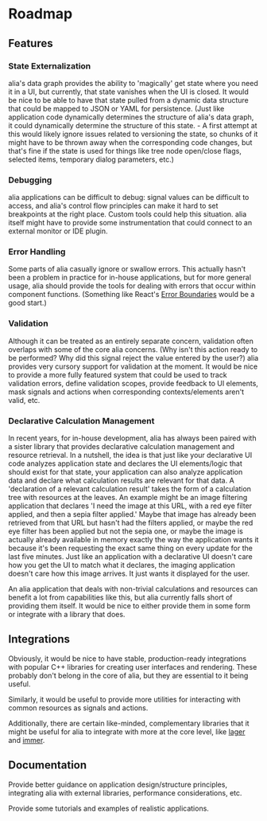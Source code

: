 Roadmap
=======

Features
--------

### State Externalization

alia's data graph provides the ability to 'magically' get state where you need
it in a UI, but currently, that state vanishes when the UI is closed. It would
be nice to be able to have that state pulled from a dynamic data structure that
could be mapped to JSON or YAML for persistence. (Just like application code
dynamically determines the structure of alia's data graph, it could dynamically
determine the structure of this state. - A first attempt at this would likely
ignore issues related to versioning the state, so chunks of it might have to be
thrown away when the corresponding code changes, but that's fine if the state is
used for things like tree node open/close flags, selected items, temporary
dialog parameters, etc.)

### Debugging

alia applications can be difficult to debug: signal values can be difficult to
access, and alia's control flow principles can make it hard to set breakpoints
at the right place. Custom tools could help this situation. alia itself might
have to provide some instrumentation that could connect to an external
monitor or IDE plugin.

### Error Handling

Some parts of alia casually ignore or swallow errors. This actually hasn't been
a problem in practice for in-house applications, but for more general usage,
alia should provide the tools for dealing with errors that occur within
component functions. (Something like React's [Error
Boundaries](https://reactjs.org/docs/error-boundaries.html) would be a good
start.)

### Validation

Although it can be treated as an entirely separate concern, validation often
overlaps with some of the core alia concerns. (Why isn't this action ready to be
performed? Why did this signal reject the value entered by the user?) alia
provides very cursory support for validation at the moment. It would be nice to
provide a more fully featured system that could be used to track validation
errors, define validation scopes, provide feedback to UI elements, mask signals
and actions when corresponding contexts/elements aren't valid, etc.

### Declarative Calculation Management

In recent years, for in-house development, alia has always been paired with a
sister library that provides declarative calculation management and resource
retrieval. In a nutshell, the idea is that just like your declarative UI code
analyzes application state and declares the UI elements/logic that should exist
for that state, your application can also analyze application data and declare
what calculation results are relevant for that data. A 'declaration of a
relevant calculation result' takes the form of a calculation tree with resources
at the leaves. An example might be an image filtering application that declares
'I need the image at this URL, with a red eye filter applied, and then a sepia
filter applied.' Maybe that image has already been retrieved from that URL but
hasn't had the filters applied, or maybe the red eye filter has been applied but
not the sepia one, or maybe the image is actually already available in memory
exactly the way the application wants it because it's been requesting the exact
same thing on every update for the last five minutes. Just like an application
with a declarative UI doesn't care how you get the UI to match what it declares,
the imaging application doesn't care how this image arrives. It just wants it
displayed for the user.

An alia application that deals with non-trivial calculations and resources can
benefit a lot from capabilities like this, but alia currently falls short of
providing them itself. It would be nice to either provide them in some form or
integrate with a library that does.

Integrations
------------

Obviously, it would be nice to have stable, production-ready integrations with
popular C++ libraries for creating user interfaces and rendering. These probably
don't belong in the core of alia, but they are essential to it being useful.

Similarly, it would be useful to provide more utilities for interacting with
common resources as signals and actions.

Additionally, there are certain like-minded, complementary libraries that it
might be useful for alia to integrate with more at the core level, like
[lager](https://sinusoid.es/lager/) and [immer](https://sinusoid.es/immer/).

Documentation
-------------

Provide better guidance on application design/structure principles, integrating
alia with external libraries, performance considerations, etc.

Provide some tutorials and examples of realistic applications.

